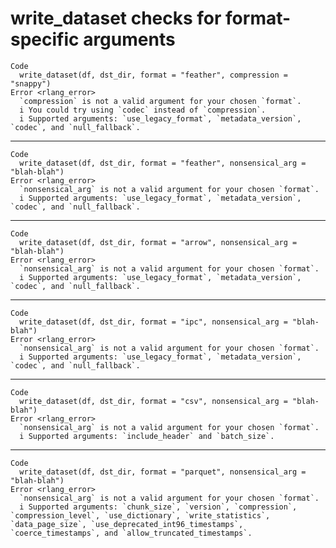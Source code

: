 # write_dataset checks for format-specific arguments

    Code
      write_dataset(df, dst_dir, format = "feather", compression = "snappy")
    Error <rlang_error>
      `compression` is not a valid argument for your chosen `format`.
      i You could try using `codec` instead of `compression`.
      i Supported arguments: `use_legacy_format`, `metadata_version`, `codec`, and `null_fallback`.

---

    Code
      write_dataset(df, dst_dir, format = "feather", nonsensical_arg = "blah-blah")
    Error <rlang_error>
      `nonsensical_arg` is not a valid argument for your chosen `format`.
      i Supported arguments: `use_legacy_format`, `metadata_version`, `codec`, and `null_fallback`.

---

    Code
      write_dataset(df, dst_dir, format = "arrow", nonsensical_arg = "blah-blah")
    Error <rlang_error>
      `nonsensical_arg` is not a valid argument for your chosen `format`.
      i Supported arguments: `use_legacy_format`, `metadata_version`, `codec`, and `null_fallback`.

---

    Code
      write_dataset(df, dst_dir, format = "ipc", nonsensical_arg = "blah-blah")
    Error <rlang_error>
      `nonsensical_arg` is not a valid argument for your chosen `format`.
      i Supported arguments: `use_legacy_format`, `metadata_version`, `codec`, and `null_fallback`.

---

    Code
      write_dataset(df, dst_dir, format = "csv", nonsensical_arg = "blah-blah")
    Error <rlang_error>
      `nonsensical_arg` is not a valid argument for your chosen `format`.
      i Supported arguments: `include_header` and `batch_size`.

---

    Code
      write_dataset(df, dst_dir, format = "parquet", nonsensical_arg = "blah-blah")
    Error <rlang_error>
      `nonsensical_arg` is not a valid argument for your chosen `format`.
      i Supported arguments: `chunk_size`, `version`, `compression`, `compression_level`, `use_dictionary`, `write_statistics`, `data_page_size`, `use_deprecated_int96_timestamps`, `coerce_timestamps`, and `allow_truncated_timestamps`.

